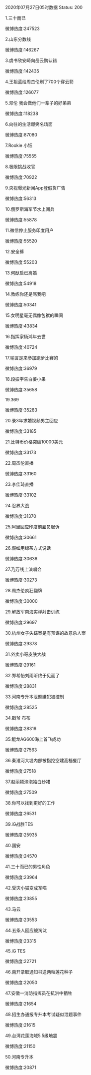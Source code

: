 2020年07月27日05时数据
Status: 200

1.三十而已

微博热度:247523

2.山东分数线

微博热度:146267

3.虞书欣安崎向岳云鹏认错

微博热度:142435

4.王祖蓝给周杰伦刷了700个穿云箭

微博热度:126077

5.邓伦 我会做他们一辈子的好弟弟

微博热度:118238

6.向往的生活爆笑名场面

微博热度:87080

7.Rookie 小钰

微博热度:75555

8.极限挑战收官

微博热度:70922

9.央视曝光新闻App登假货广告

微博热度:56313

10.俄罗斯海军节水上阅兵

微博热度:55878

11.微信停止服务印度用户

微博热度:55520

12.安全裤

微博热度:55203

13.何猷启已离婚

微博热度:54918

14.教练你还是骂我吧

微博热度:50341

15.女明星毫无偶像包袱的瞬间

微博热度:43834

16.指挥家杨鸿年去世

微博热度:40724

17.喻言是来参加跑步比赛的

微博热度:36979

18.段振宇告白姜小果

微博热度:35658

19.369

微博热度:35283

20.录3年求婚视频男主回应

微博热度:33185

21.比特币价格突破10000美元

微博热度:33173

22.周杰伦直播

微博热度:33160

23.李佳琦直播

微博热度:33102

24.忍界大战

微博热度:31370

25.阿里回应印度前雇员起诉

微博热度:30661

26.假如用绿茶方式说话

微博热度:30636

27.乃万线上演唱会

微博热度:30273

28.周杰伦疯狂翻牌

微博热度:30000

29.解放军南海实弹射击训练

微博热度:29697

30.杭州女子失踪案是有预谋的故意杀人案

微博热度:29378

31.外卖小哥皮肤大战

微博热度:29161

32.郑希怡刘雨昕终于见面了

微博热度:28831

33.河南专升本泄题嫌犯被控制

微博热度:28525

34.戳爷 布布

微博热度:28316

35.鲲龙AG600海上首飞成功

微博热度:27563

36.秦淮河大堤内部被指挖空建高档餐厅

微博热度:27518

37.赵丽颖泡泡袖白纱裙

微博热度:27509

38.你可以找到更好的工作

微博热度:26531

39.iG战胜TES

微博热度:25935

40.国安

微博热度:24570

41.三十而已的男性角色

微博热度:23964

42.受灾小猫变成军喵

微博热度:23855

43.马云

微博热度:23553

44.五条人回应被淘汰

微博热度:23315

45.iG TES

微博热度:22721

46.南开录取通知书送两粒莲花种子

微博热度:22050

47.安徽一消防指挥员在抗洪中牺牲

微博热度:21654

48.招生办通报专升本考试疑似泄题事件

微博热度:21615

49.台湾花莲海域5.5级地震

微博热度:21150

50.河南专升本

微博热度:20871


